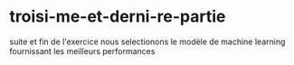 # troisi-me-et-derni-re-partie
suite et fin de l'exercice nous selectionons le modèle de machine learning fournissant les meilleurs performances
